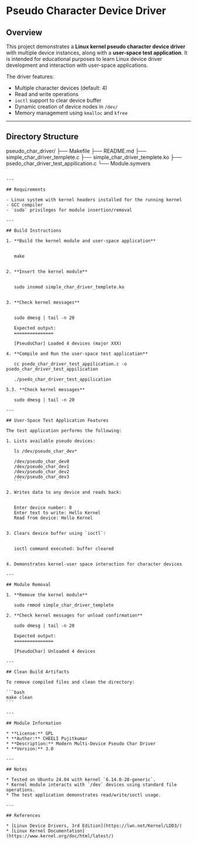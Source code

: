 
# Pseudo Character Device Driver


## Overview

This project demonstrates a **Linux kernel pseudo character device driver** with multiple device instances, along with a **user-space test application**. It is intended for educational purposes to learn Linux device driver development and interaction with user-space applications.

The driver features:

- Multiple character devices (default: 4)
- Read and write operations
- `ioctl` support to clear device buffer
- Dynamic creation of device nodes in `/dev/`
- Memory management using `kmalloc` and `kfree`

---

## Directory Structure


pseudo\_char\_driver/
├── Makefile
├── README.md
├── simple\_char\_driver\_templete.c
├── simple\_char\_driver\_templete.ko
├── psedo\_char\_driver\_test\_appilication.c
└── Module.symvers

````

---

## Requirements

- Linux system with kernel headers installed for the running kernel
- GCC compiler
- `sudo` privileges for module insertion/removal

---

## Build Instructions

1. **Build the kernel module and user-space application**


   make


2. **Insert the kernel module**

 
   sudo insmod simple_char_driver_templete.ko


3. **Check kernel messages**


   sudo dmesg | tail -n 20

   Expected output:
   ===============

   [PseudoChar] Loaded 4 devices (major XXX)

4. **Compile and Run the user-space test application**

   cc psedo_char_driver_test_appilication.c -o psedo_char_driver_test_appilication

   ./psedo_char_driver_test_appilication

5.3. **Check kernel messages**

   sudo dmesg | tail -n 20

---

## User-Space Test Application Features

The test application performs the following:

1. Lists available pseudo devices:

   ls /dev/pseudo_char_dev*

   /dev/pseudo_char_dev0
   /dev/pseudo_char_dev1
   /dev/pseudo_char_dev2
   /dev/pseudo_char_dev3
   ```

2. Writes data to any device and reads back:


   Enter device number: 0
   Enter text to write: Hello Kernel
   Read from device: Hello Kernel


3. Clears device buffer using `ioctl`:


   ioctl command executed: buffer cleared


4. Demonstrates kernel-user space interaction for character devices

---

## Module Removal

1. **Remove the kernel module**

   sudo rmmod simple_char_driver_templete

2. **Check kernel messages for unload confirmation**

   sudo dmesg | tail -n 20

   Expected output:
   ===============

   [PseudoChar] Unloaded 4 devices

---

## Clean Build Artifacts

To remove compiled files and clean the directory:

```bash
make clean
```

---

## Module Information

* **License:** GPL
* **Author:** CHEELI Pujitkumar
* **Description:** Modern Multi-Device Pseudo Char Driver
* **Version:** 3.0

---

## Notes

* Tested on Ubuntu 24.04 with kernel `6.14.0-28-generic`.
* Kernel module interacts with `/dev` devices using standard file operations.
* The test application demonstrates read/write/ioctl usage.

---

## References

* [Linux Device Drivers, 3rd Edition](https://lwn.net/Kernel/LDD3/)
* [Linux Kernel Documentation](https://www.kernel.org/doc/html/latest/)



 


